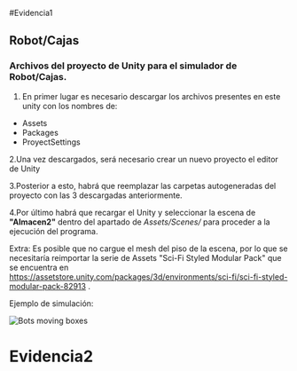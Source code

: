 #Evidencia1

## Robot/Cajas

### Archivos del proyecto de Unity para el simulador de Robot/Cajas.

1. En primer lugar es necesario descargar los archivos presentes en este unity con los nombres de:
 - Assets
 - Packages
 - ProyectSettings
 
2.Una vez descargados, será necesario crear un nuevo proyecto el editor de Unity

3.Posterior a esto, habrá que reemplazar las carpetas autogeneradas del proyecto con las 3 descargadas anteriormente.

4.Por último habrá que recargar el Unity y seleccionar la escena de **"Almacen2"** dentro del apartado de *Assets/Scenes/* para proceder a la ejecución del programa.

Extra: Es posible que no cargue el mesh del piso de la escena, por lo que se necesitaría reimportar la serie de Assets "Sci-Fi Styled Modular Pack" que se encuentra en https://assetstore.unity.com/packages/3d/environments/sci-fi/sci-fi-styled-modular-pack-82913 .

Ejemplo de simulación:

![Bots moving boxes](https://user-images.githubusercontent.com/88664775/189465703-1e598e76-0b7c-4376-a787-76be9498d069.gif)

# Evidencia2
